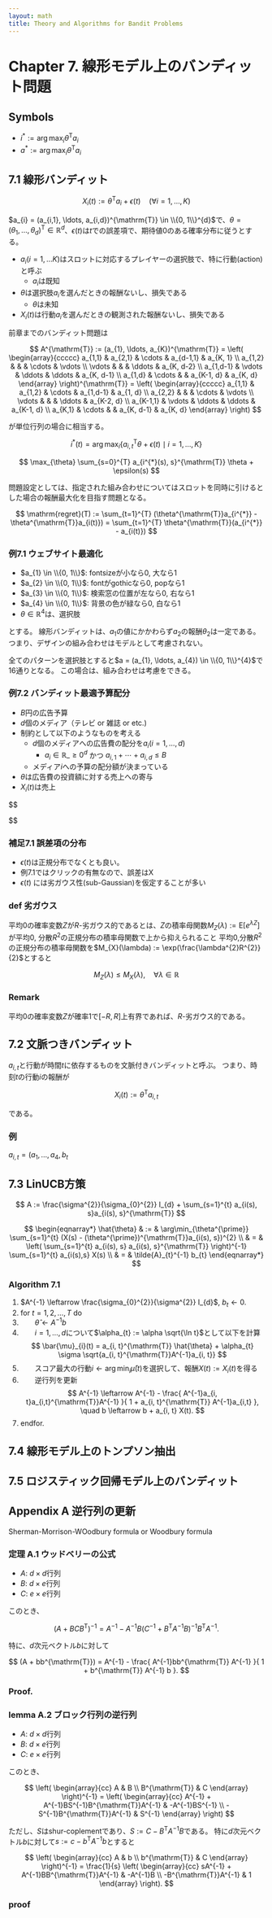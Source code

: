 ```yaml
---
layout: math
title: Theory and Algorithms for Bandit Problems
---
```


# Chapter 7. 線形モデル上のバンディット問題

## Symbols
* $i^{*} := \arg \max_{i} \theta^{\mathrm{T}} a_{i}$
* $a^{*} := \arg \max_{i} \theta^{\mathrm{T}} a_{i}$

## 7.1 線形バンディット

$$
    X_{i}(t) := \theta ^{\mathrm{T}} a_{i} + \epsilon(t) 
    \quad
    (\forall i = 1, \ldots, K)
$$

$a_{i} = (a_{i,1}, \ldots, a_{i,d})^{\mathrm{T}} \in \\{0, 1\\}^{d}$で、$\theta = (\theta_{1}, \ldots, \theta_{d})^{\mathrm{T}} \in \mathbb{R}^{d}$、$\epsilon(t)$は$t$での誤差項で、期待値0のある確率分布に従うとする。

* $a_{i} (i = 1, \ldots K)$はスロットに対応するプレイヤーの選択肢で、特に行動(action)と呼ぶ
    * $a_{i}$は既知
* $\theta$は選択肢$a_{i}$を選んだときの報酬ないし、損失である
    * $\theta$は未知
* $X_{i}(t)$は行動$a_{i}$を選んだときの観測された報酬ないし、損失である

前章までのバンディット問題は

$$
    A^{\mathrm{T}} := (a_{1}, \ldots, a_{K})^{\mathrm{T}} 
        = 
       \left(
           \begin{array}{ccccc}
               a_{1,1}   & a_{2,1} & \cdots & a_{d-1,1}  & a_{K, 1} \\
               a_{1,2}   &         &        & \cdots     & \vdots \\
               \vdots    &         &        & \ddots     & a_{K, d-2} \\
               a_{1,d-1} & \vdots  & \ddots & \ddots     & a_{K, d-1} \\
               a_{1,d}   & \cdots  &        & a_{K-1, d} & a_{K, d}
           \end{array}
       \right)^{\mathrm{T}}
       = 
       \left(
           \begin{array}{ccccc}
               a_{1,1}   & a_{1,2} & \cdots & a_{1,d-1}  & a_{1, d} \\
               a_{2,2}   &         &        & \cdots     & \vdots \\
               \vdots    &         &        & \ddots     & a_{K-2, d} \\
               a_{K-1,1} & \vdots  & \ddots & \ddots     & a_{K-1, d} \\
               a_{K,1}   & \cdots  &        & a_{K, d-1} & a_{K, d}
           \end{array}
       \right)
$$

が単位行列の場合に相当する。

$$
    i^{*}(t) = \arg\max_{i} \{a_{i, t}^{\mathrm{T}} \theta + \epsilon(t) \mid i = 1, \ldots, K\}
$$

$$
    \max_{\theta} \sum_{s=0}^{T} a_{i^{*}(s), s}^{\mathrm{T}} \theta + \epsilon(s)
$$

問題設定としては、指定された組み合わせについてはスロットを同時に引けるとした場合の報酬最大化を目指す問題となる。

$$
    \mathrm{regret}(T)
        := \sum_{t=1}^{T} (\theta^{\mathrm{T}}a_{i^{*}} - \theta^{\mathrm{T}}a_{i(t)})
        = \sum_{t=1}^{T} \theta^{\mathrm{T}}(a_{i^{*}} - a_{i(t)})
$$

### 例7.1 ウェブサイト最適化
* $a_{1} \in \\{0, 1\\}$: fontsizeが小なら0, 大なら1
* $a_{2} \in \\{0, 1\\}$: fontがgothicなら0, popなら1
* $a_{3} \in \\{0, 1\\}$: 検索窓の位置が左なら0, 右なら1
* $a_{4} \in \\{0, 1\\}$: 背景の色が緑なら0, 白なら1
* $\theta \in \mathbb{R}^{4}$は、選択肢

とする。
線形バンディットは、$a_{1}$の値にかかわらず$a_{2}$の報酬$\theta_{2}$は一定である。
つまり、デザインの組み合わせはモデルとして考慮されない。

全てのパターンを選択肢とすると$a = (a_{1}, \ldots, a_{4}) \in \\{0, 1\\}^{4}$で16通りとなる。
この場合は、組み合わせは考慮をできる。


### 例7.2 バンディット最適予算配分
* $B$円の広告予算
* $d$個のメディア（テレビ or 雑誌 or etc.)
* 制約として以下のようなものを考える
    * $d$個のメディアへの広告費の配分を$a_{i} (i = 1,\ldots, d)$
        * $a_{i} \in \mathbb{R}\_{\ge 0}^{d}$ かつ $a_{i,1} + \cdots + a_{i,d} \leq B$
    * メディア$i$への予算の配分額が決まっている
* $\theta$は広告費の投資額に対する売上への寄与
* $X_{i}(t)$は売上

$$
    
$$

### 補足7.1 誤差項の分布
* $\epsilon(t)$は正規分布でなくとも良い。
* 例7.1ではクリックの有無なので、誤差はX
* $\epsilon(t)$ には劣ガウス性(sub-Gaussian)を仮定することが多い


### def 劣ガウス
平均0の確率変数$Z$が$R$-劣ガウス的であるとは、$Z$の積率母関数$M_{Z}(\lambda):=\mathrm{E}[e^{\lambda Z}]$が平均0, 分散$R^{2}$の正規分布の積率母関数で上から抑えられること
平均0,分散$R^{2}$の正規分布の積率母関数を$M_{X}(\lambda) := \exp(\frac{\lambda^{2}R^{2}}{2}$とすると

$$
    M_{Z}(\lambda) \leq M_{X}(\lambda),
    \quad
    \forall \lambda \in \mathbb{R}
$$

### Remark
平均0の確率変数$Z$が確率1で$[-R, R]$上有界であれば、$R$-劣ガウス的である。


## 7.2 文脈つきバンディット
$a_{i,t}$と行動が時間$t$に依存するものを文脈付きバンディットと呼ぶ。
つまり、時刻$t$の行動$i$の報酬が

$$
    X_{i}(t) := \theta^{\mathrm{T}}a_{i,t}
$$

である。

### 例
$a_{i, t} = (a_{1}, \ldots, a_{4}, b_{t}$

## 7.3 LinUCB方策

$$
    A := \frac{\sigma^{2}}{\sigma_{0}^{2}} I_{d}
        + \sum_{s=1}^{t} a_{i(s), s}a_{i(s), s}^{\mathrm{T}}
$$

$$
\begin{eqnarray*}
    \hat{\theta}
        & := & \arg\min_{\theta^{\prime}}
            \sum_{s=1}^{t} (X(s) - (\theta^{\prime})^{\mathrm{T}}a_{i(s), s})^{2}
        \\
        & = & 
            \left(
                \sum_{s=1}^{t} a_{i(s), s} a_{i(s), s}^{\mathrm{T}}
            \right)^{-1}
            \sum_{s=1}^{t} a_{i(s),s} X(s)
        \\
        & = & 
           \tilde{A}_{t}^{-1} b_{t}
\end{eqnarray*}
$$

### Algorithm 7.1

1. $A^{-1} \leftarrow \frac{\sigma_{0}^{2}}{\sigma^{2}} I_{d}$, $b_{t} \leftarrow 0$.
2. for $t=1, 2, \ldots, T$ do
3. 　　$\hat{\theta} \leftarrow A^{-1}b$
4. 　　$i = 1, \ldots, d$について$\alpha_{t} := \alpha \sqrt{\ln t}$として以下を計算
$$
    \bar{\mu}_{i}(t)
        = a_{i, t}^{\mathrm{T}} \hat{\theta} 
            + \alpha_{t} \sigma \sqrt{a_{i, t}^{\mathrm{T}}A^{-1}a_{i, t}}
$$
5. 　　スコア最大の行動$i \leftarrow \arg\min_{i} \bar{\mu}(t)$を選択して、報酬$X(t) := X_{i}(t)$を得る
6. 　　逆行列を更新
$$
    A^{-1} 
        \leftarrow
        A^{-1} 
        - \frac{
            A^{-1}a_{i, t}a_{i,t}^{\mathrm{T}}A^{-1}
        }{
            1 + a_{i, t}^{\mathrm{T}} A^{-1}a_{i,t}
        },
    \quad
    b \leftarrow b + a_{i, t} X(t).
$$
7. endfor.

## 7.4 線形モデル上のトンプソン抽出

## 7.5 ロジスティック回帰モデル上のバンディット



## Appendix A 逆行列の更新
Sherman-Morrison-WOodbury formula or Woodbury formula

### 定理 A.1 ウッドベリーの公式
* $A$: $d \times d$行列
* $B$: $d \times e$行列
* $C$: $e \times e$行列

このとき、

$$
    (A + BCB^{\mathrm{T}})^{-1}
        = A^{-1} - A^{-1}B(C^{-1} + B^{\mathrm{T}} A^{-1}B)^{-1}B^{\mathrm{T}}A^{-1}.
$$

特に、$d$次元ベクトル$b$に対して

$$
    (A + bb^{\mathrm{T}})
        = A^{-1} 
        - \frac{
            A^{-1}bb^{\mathrm{T}} A^{-1}
        }{
            1 + b^{\mathrm{T}} A^{-1} b
        }.
$$

### Proof.

### lemma A.2 ブロック行列の逆行列
* $A$: $d \times d$行列
* $B$: $d \times e$行列
* $C$: $e \times e$行列

このとき、

$$
    \left(
        \begin{array}{cc}
            A              & B \\
            B^{\mathrm{T}} & C
        \end{array}
    \right)^{-1}
    = \left(
        \begin{array}{cc}
            A^{-1} + A^{-1}BS^{-1}B^{\mathrm{T}}A^{-1} & -A^{-1}BS^{-1} \\
            -S^{-1}B^{\mathrm{T}}A^{-1}                & S^{-1}
        \end{array}
    \right)
$$

ただし、$S$はshur-coplementであり、$S := C - B^{\mathrm{T}}A^{-1}B$である。
特に$d$次元ベクトル$b$に対して$s := c - b^{\mathrm{T}}A^{-1}b$とすると

$$
    \left(
        \begin{array}{cc}
            A              & b \\
            b^{\mathrm{T}} & C
        \end{array}
    \right)^{-1}
    = \frac{1}{s}
    \left(
        \begin{array}{cc}
            sA^{-1} + A^{-1}BB^{\mathrm{T}}A^{-1} & -A^{-1}B \\
            -B^{\mathrm{T}}A^{-1}                 & 1
        \end{array}
    \right).
$$


### proof

